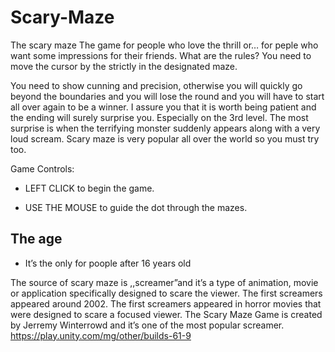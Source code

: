 # Scary-Maze
The scary maze The game for people who love the thrill or… for peple who want some impressions for their friends. What are the rules? You need to move the cursor by the strictly in the designated maze.

You need to show cunning and precision, otherwise you will quickly go beyond the boundaries and you will lose the round and you will have to start all over again to be a winner. I assure you that it is worth being patient and the ending will surely surprise you. Especially on the 3rd level. The most surprise is when the terrifying monster suddenly appears along with a very loud scream. Scary maze is very popular all over the world so you must try too.

Game Controls:
- LEFT CLICK to begin the game.

- USE THE MOUSE to guide the dot through the mazes.

## The age
- It’s the only for poople after 16 years old

The source of scary maze is ,,screamer”and it’s a type of animation, movie or application specifically designed to scare the viewer. The first screamers appeared around 2002. The first screamers appeared in horror movies that were designed to scare a focused viewer. The Scary Maze Game is created by Jerremy Winterrowd and it’s one of the most popular screamer.
https://play.unity.com/mg/other/builds-61-9

